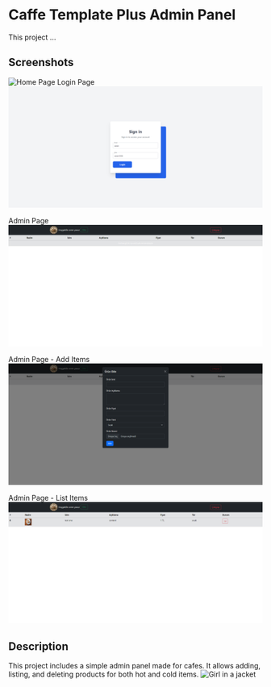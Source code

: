 # Caffe Template Plus Admin Panel

This project ...

## Screenshots

![Home Page](cafee_page_home.png)
Login Page
![Login Page](cafee_page_login.png)

Admin Page
![Admin Page](cafee_page_admin.png)

Admin Page - Add Items
![Admin Page - Add Items](cafee_page_admin_items_add.png)

Admin Page - List Items
![Admin Page - List Items](cafee_page_admin_items_list.png)

## Description

This project includes a simple admin panel made for cafes. It allows adding, listing, and deleting products for both hot and cold items.
<img src="https://www.w3schools.com/tags/img_girl.jpg" alt="Girl in a jacket" width="500" height="600">
